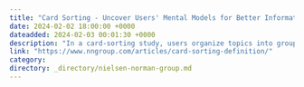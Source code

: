 ```yaml
---
title: "Card Sorting - Uncover Users' Mental Models for Better Information Architecture"
date: 2024-02-02 18:00:00 +0000
dateadded: 2024-02-03 00:01:30 +0000
description: "In a card-sorting study, users organize topics into groups. Use this research method to create an information architecture that suits your users' expectations."
link: "https://www.nngroup.com/articles/card-sorting-definition/"
category:
directory: _directory/nielsen-norman-group.md
---
```

